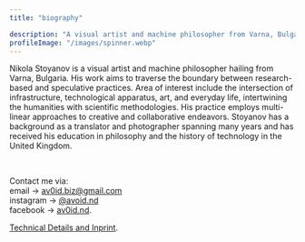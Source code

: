 ```yaml
---
title: "biography"

description: "A visual artist and machine philosopher from Varna, Bulgaria, on the boundary of research-based and speculative practices."
profileImage: "/images/spinner.webp"
---
```


Nikola Stoyanov is a visual artist and machine philosopher hailing from Varna, Bulgaria. His work aims to traverse the boundary between research-based and speculative practices. Area of interest include the intersection of infrastructure, technological apparatus, art, and everyday life, intertwining the humanities with scientific methodologies.  His practice employs multi-linear approaches to creative and collaborative endeavors. Stoyanov has a background as a translator and photographer spanning many years and has received his education in philosophy and the history of technology in the United Kingdom.

</br>

Contact me via: </br>
email → [av0id.biz@gmail.com](mailto:av0id.biz@gmail.com)</br>
instagram → [@avoid.nd](https://www.instagram.com/avoid.nd/)</br>
facebook → [av0id.nd](https://www.facebook.com/av0id.nd/").

[Technical Details and Inprint](/tech-spec/tech-spec).

